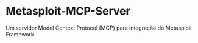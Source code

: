 # Metasploit-MCP-Server
Um servidor Model Context Protocol (MCP) para integração do Metasploit Framework
